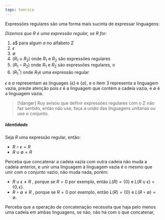 ```yaml
---
tags: teorica
---
```


Expressões regulares são uma forma mais sucinta de expressar linguagens:

*Dizemos que $R$ é uma expressão regular, se $R$ for:*
1. a$ para algum $a$ no alfabeto $\Sigma$
2. $\epsilon$  
3. $\emptyset$
4. $(R_{1} \cup R_{2})$ onde $R_1$ e $R_2$ são expressões regulares
5. $(R_{1} \circ R_{2})$ onde $R_{1}$ e $R_{2}$ são expressões regulares, o
6. $(R_{1}^{*})$ onde $R_{1}$é uma expressão regular

$\epsilon$ e $a$ representam as linguages $\{\epsilon\}$ e $\{a\}$, e o item $3$ representa a linguagem vazia, preste atenção pois $\epsilon$ é a linguagem que contém a cadeia vazia, e $\emptyset$ é a linguagem vazia.

> [!danger]
> Ruy avisou que definir expressões regulares com o $\Sigma$ não faz sentido, então não use, faça a união das linguagens unitárias ou use o conjunto.


##### Identidade

Seja $R$ uma expressão regular, então:

- $R \circ \epsilon = R$
- $R \cup \emptyset = R$

Perceba que concatenar a cadeia vazia com outra cadeia não muda a cadeia anterior, e unir uma linguagem à linguagem vazia é o mesmo que unir com o conjunto vazio, não muda nada, porém:

- $R \cup \epsilon \ne R$ , porque se $R = 0$ por exemplo, então $L(R) = \{0\}$ e $L(R \cup \epsilon) = \{0, \epsilon\}$.
- $R \circ \emptyset \ne R$ , porque se $R = 0$ por exemplo, então $L(R) = \{0\}$ e $L(R \circ \emptyset) = \emptyset$.

Perceba que a operação de concatenação necessita que haja pelo menos uma cadeia em ambas linguagens, se não, não há com o que concatenar,